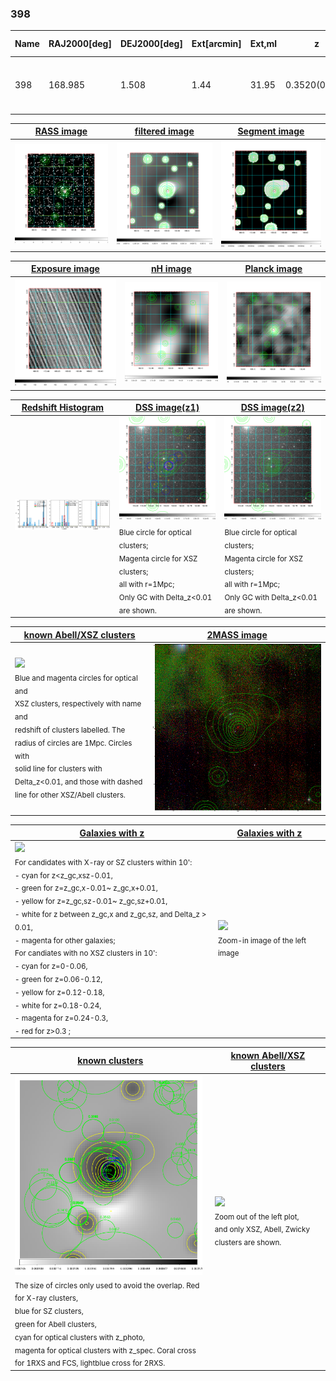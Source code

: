 <div STYLE="page-break-after: always;"></div>

### 398

|Name|RAJ2000[deg]|DEJ2000[deg] |Ext[arcmin]| Ext,ml | z | z_src| C|GC(XSZ,Delta_z<0.01)| GC(OPT,Delta_z<0.01)|GC| R_sig[arcmin] | R500[arcmin] | R500[Mpc]| CRsig[c/s] | CR500[c/s] |L500[1E44 erg/s]|F500[1E-12 erg/s/cm^2]| M500[1E14 Msun]|Tx[keV]|Cnt_sig|Beta|Rc[arcmin]|Comment|Alias|
|---|---|---|---|---|---|------|---|--------|---------|----------|---|---|---|---|---|---|---|---|---|---|---|---|---|---|
|398| 168.985| 1.508| 1.44| 31.95| 0.3520(0.005)| z1, z_xsz| B| MCXC| N, W, Zw| C, MCXC, N, PSZ2, Tar, W| 10.750| 4.830| 1.437| 0.245(0.035)| 0.225(0.032)| 18.464(1.207)| 4.416(0.289)| 12.18(0.35)| 11.27(0.21)| 94.0| 0.823(-0.127+0.117)| 3.673(-0.874+0.716)| -| k105|

|[RASS image](../image/398/398_img.pdf)|[filtered image](../image/398/398_fil.pdf)|[Segment image](../image/398/398_seg.pdf)|
|-------------------|--------------------|-------------------|
| <img src="../image/398/398_img.png" width="300">  | <img src="../image/398/398_fil.png" width="300">   | <img src="../image/398/398_seg.png" width="300">  |

|[Exposure image](../image/398/398_mex.pdf)| [nH image](../image/398/398_nh.pdf)| [Planck image](../image/398/398_p.pdf)|
|-------------------|--------------------|-------------------|
|<img src="../image/398/398_mex.png" width="300">   | <img src="../image/398/398_nh.png" width="300">    | <img src="../image/398/398_p.png" width="300"> |

|[Redshift Histogram](../image/398/398_zg.pdf) | [DSS image(z1)](../image/398/398_dss_z1.pdf)      |  [DSS image(z2)](../image/398/398_dss_z2.pdf)    |
|-------------------|--------------------|-------------------|
|<img src="../image/398/398_zg.png" width="300"> |<img src="../image/398/398_dss_z1.png" width="300"> <sub><br>Blue circle for optical clusters; <br>Magenta circle for XSZ clusters; <br>all with r=1Mpc; <br>Only GC with Delta_z<0.01 are shown. </sub>| <img src="../image/398/398_dss_z2.png" width="300"><sub><br>Blue circle for optical clusters; <br>Magenta circle for XSZ clusters; <br>all with r=1Mpc; <br>Only GC with Delta_z<0.01 are shown. </sub> |

|[known Abell/XSZ clusters](../image/398/398_m.pdf) | [2MASS image](../image/398/398_2mass.pdf)      |
|-------------------|-------------------|
|<img src=../image/398/398_m.png width="300"> <br><sub>Blue and magenta circles for optical and <br>XSZ clusters, respectively with name and <br>redshift of clusters labelled. The <br>radius of circles are 1Mpc. Circles with <br>solid line for clusters with <br>Delta_z<0.01, and those with dashed <br>line for other XSZ/Abell clusters.        </sub>|<img src="../image/398/398_2mass.png" width="300">  |

|[Galaxies with z](../image/398/398_opt_ned.pdf) |[Galaxies with z](../image/398/398_opt_ned_zoom.pdf) |
|-------------------|-------------------|
| <img src=../image/398/398_opt_ned.png width="300"> <br><sub> For candidates with X-ray or SZ clusters within 10': <br> - cyan for z<z_gc,xsz-0.01, <br> - green for z=z_gc,x-0.01~ z_gc,x+0.01, <br> - yellow for z=z_gc,sz-0.01~ z_gc,sz+0.01, <br> - white for z between z_gc,x and z_gc,sz, and Delta_z > 0.01, <br> - magenta for other galaxies; <br>For candiates with no XSZ clusters in 10': <br> - cyan for z=0-0.06, <br> - green for z=0.06-0.12, <br> - yellow for z=0.12-0.18, <br> - white for z=0.18-0.24, <br> - magenta for z=0.24-0.3, <br> - red for z>0.3 ;  </sub>|<img src=../image/398/398_opt_ned_zoom.png width="300">  <br><sub> Zoom-in image of the left image</sub>|

|[known clusters](../image/398/398_gc.pdf) |[known Abell/XSZ clusters](../image/398/398_gc_large.pdf) |
|-------------------|-------------------|
| <img src=../image/398/398_gc.png width="300"> <br><sub> The size of circles only used to avoid the overlap. Red for X-ray clusters, <br> blue for SZ clusters, <br> green for Abell clusters, <br> cyan for optical clusters with z_photo, <br> magenta for optical clusters with z_spec. Coral cross for 1RXS and FCS, lightblue cross for 2RXS. </sub>|<img src=../image/398/398_gc_large.png width="300"> <br><sub> Zoom out of the left plot, <br> and only XSZ, Abell, Zwicky clusters are shown. </sub> |



